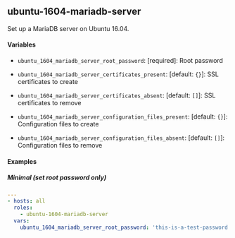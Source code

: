 ## ubuntu-1604-mariadb-server

Set up a MariaDB server on Ubuntu 16.04.

#### Variables

* `ubuntu_1604_mariadb_server_root_password`: [required]: Root password

* `ubuntu_1604_mariadb_server_certificates_present`: [default: `{}`]: SSL certificates to create
* `ubuntu_1604_mariadb_server_certificates_absent`: [default: `[]`]: SSL certificates to remove

* `ubuntu_1604_mariadb_server_configuration_files_present`: [default: `{}`]: Configuration files to create
* `ubuntu_1604_mariadb_server_configuration_files_absent`: [default: `[]`]: Configuration files to remove

#### Examples

##### Minimal (set root password only)

```yaml
---
- hosts: all
  roles:
    - ubuntu-1604-mariadb-server
  vars:
    ubuntu_1604_mariadb_server_root_password: 'this-is-a-test-password'
```

